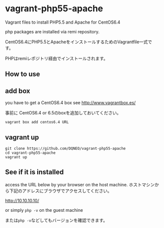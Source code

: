# vagrant-php55-apache

Vagrant files to install PHP5.5 and Apache for CentOS6.4

php packages are installed via remi repository.

CentOS6.4にPHP5.5とApacheをインストールするためのVagrantfile一式です。

PHPはremiレポジトリ経由でインストールされます。

## How to use

## add box

you have to get a CentOS6.4 box
see http://www.vagrantbox.es/

事前に CentOS6.4 or 6.5のboxを追加しておいてください。

```
vagrant box add centos6.4 URL
```



## vagrant up

```
git clone https://github.com/DQNEO/vagrant-php55-apache
cd vagrant-php55-apache
vagrant up
```

## See if it is installed

access the URL below by your browser on the host machine.
ホストマシンから下記のアドレスにブラウザでアクセスしてください。

http://10.10.10.10/

or simply `php -v` on the guest machine

または`php -v`などしてもバージョンを確認できます。

